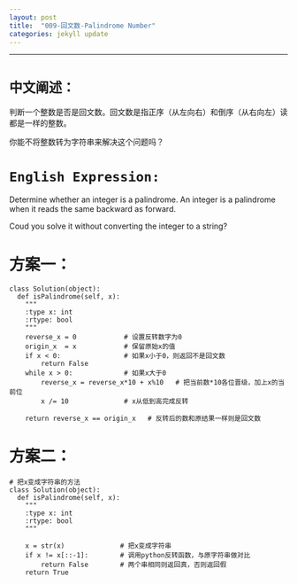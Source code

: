 ```yaml
---
layout: post
title:  "009-回文数-Palindrome Number"
categories: jekyll update
---
```


_______________________________________________________________________________
# `中文阐述：`
判断一个整数是否是回文数。回文数是指正序（从左向右）和倒序（从右向左）读都是一样的整数。

你能不将整数转为字符串来解决这个问题吗？

# `English Expression:`
Determine whether an integer is a palindrome. An integer is a palindrome when it reads the same backward as forward.

Coud you solve it without converting the integer to a string?

# 方案一：

    class Solution(object):
      def isPalindrome(self, x):
        """
        :type x: int
        :rtype: bool
        """
        reverse_x = 0            # 设置反转数字为0
        origin_x  = x            # 保留原始x的值
        if x < 0:                # 如果x小于0，则返回不是回文数
            return False
        while x > 0:             # 如果x大于0
            reverse_x = reverse_x*10 + x%10   # 把当前数*10各位晋级，加上x的当前位
            x /= 10              # x从低到高完成反转
        
        return reverse_x == origin_x   # 反转后的数和原结果一样则是回文数

# 方案二：
  
    # 把x变成字符串的方法
    class Solution(object):
      def isPalindrome(self, x):
        """
        :type x: int
        :rtype: bool
        """
        
        x = str(x)              # 把x变成字符串
        if x != x[::-1]:        # 调用python反转函数，与原字符串做对比
            return False        # 两个串相同则返回真，否则返回假
        return True           